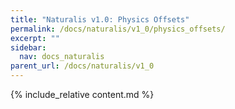 ```yaml
---
title: "Naturalis v1.0: Physics Offsets"
permalink: /docs/naturalis/v1_0/physics_offsets/
excerpt: ""
sidebar:
  nav: docs_naturalis
parent_url: /docs/naturalis/v1_0
---
```


{% include_relative content.md %}
